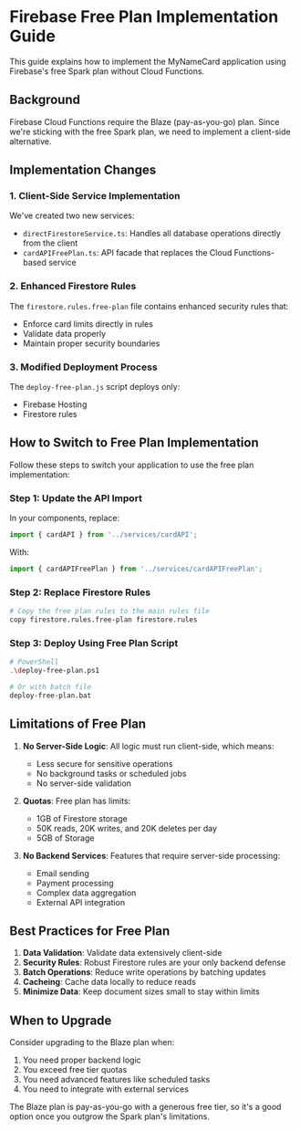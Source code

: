 # Firebase Free Plan Implementation Guide

This guide explains how to implement the MyNameCard application using Firebase's free Spark plan without Cloud Functions.

## Background

Firebase Cloud Functions require the Blaze (pay-as-you-go) plan. Since we're sticking with the free Spark plan, we need to implement a client-side alternative.

## Implementation Changes

### 1. Client-Side Service Implementation

We've created two new services:

- `directFirestoreService.ts`: Handles all database operations directly from the client
- `cardAPIFreePlan.ts`: API facade that replaces the Cloud Functions-based service

### 2. Enhanced Firestore Rules

The `firestore.rules.free-plan` file contains enhanced security rules that:

- Enforce card limits directly in rules
- Validate data properly 
- Maintain proper security boundaries

### 3. Modified Deployment Process

The `deploy-free-plan.js` script deploys only:
- Firebase Hosting
- Firestore rules

## How to Switch to Free Plan Implementation

Follow these steps to switch your application to use the free plan implementation:

### Step 1: Update the API Import

In your components, replace:

```typescript
import { cardAPI } from '../services/cardAPI';
```

With:

```typescript
import { cardAPIFreePlan } from '../services/cardAPIFreePlan';
```

### Step 2: Replace Firestore Rules

```bash
# Copy the free plan rules to the main rules file
copy firestore.rules.free-plan firestore.rules
```

### Step 3: Deploy Using Free Plan Script

```bash
# PowerShell
.\deploy-free-plan.ps1

# Or with batch file
deploy-free-plan.bat
```

## Limitations of Free Plan

1. **No Server-Side Logic**: All logic must run client-side, which means:
   - Less secure for sensitive operations
   - No background tasks or scheduled jobs
   - No server-side validation

2. **Quotas**: Free plan has limits:
   - 1GB of Firestore storage
   - 50K reads, 20K writes, and 20K deletes per day
   - 5GB of Storage

3. **No Backend Services**: Features that require server-side processing:
   - Email sending
   - Payment processing
   - Complex data aggregation
   - External API integration

## Best Practices for Free Plan

1. **Data Validation**: Validate data extensively client-side
2. **Security Rules**: Robust Firestore rules are your only backend defense
3. **Batch Operations**: Reduce write operations by batching updates
4. **Cacheing**: Cache data locally to reduce reads
5. **Minimize Data**: Keep document sizes small to stay within limits

## When to Upgrade

Consider upgrading to the Blaze plan when:

1. You need proper backend logic
2. You exceed free tier quotas
3. You need advanced features like scheduled tasks
4. You need to integrate with external services

The Blaze plan is pay-as-you-go with a generous free tier, so it's a good option once you outgrow the Spark plan's limitations.
